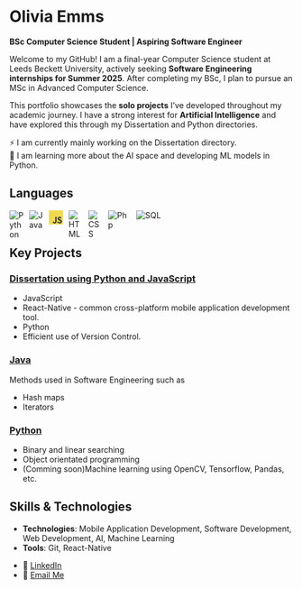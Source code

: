 # Olivia Emms

**BSc Computer Science Student | Aspiring Software Engineer**

Welcome to my GitHub!
I am a final-year Computer Science student at Leeds Beckett University, actively seeking **Software Engineering internships for Summer 2025**. After completing my BSc, I plan to pursue an MSc in Advanced Computer Science.

This portfolio showcases the **solo projects** I’ve developed throughout my academic journey. I have a strong interest for **Artificial Intelligence** and have explored this through my Dissertation and Python directories.

⚡ I am currently mainly working on the Dissertation directory. <br />
🌱 I am learning more about the AI space and developing ML models in Python.


## Languages

<img align="left" alt="Python" width="25px" style="padding-right:10px;" src="https://s3.dualstack.us-east-2.amazonaws.com/pythondotorg-assets/media/files/python-logo-only.svg" />
<img align="left" alt="Java" width="25px" style="padding-right:10px;" src="https://upload.wikimedia.org/wikipedia/en/3/30/Java_programming_language_logo.svg" />
<img align="left" alt="JavaScript" width="25px" style="padding-right:10px;" src="https://raw.githubusercontent.com/github/explore/main/topics/javascript/javascript.png" />
<img align="left" alt="HTML" width="25px" style="padding-right:10px;" src="https://upload.wikimedia.org/wikipedia/commons/3/38/HTML5_Badge.svg" />
<img align="left" alt="CSS" width="25px" style="padding-right:10px;" src="https://upload.wikimedia.org/wikipedia/commons/6/62/CSS3_logo.svg" />
<img align="left" alt="Php" width="40px" style="padding-right:10px;" src="https://upload.wikimedia.org/wikipedia/commons/2/27/PHP-logo.svg" />
<img align="left" alt="SQL" width="45px" style="padding-right:10px;" src="https://upload.wikimedia.org/wikipedia/commons/d/d7/Sql_data_base_with_logo.svg" />

<br /><br />


## Key Projects

### [Dissertation using Python and JavaScript](./Dissertation)
- JavaScript
- React-Native - common cross-platform mobile application development tool.
- Python
- Efficient use of Version Control.

### [Java](./Java)
Methods used in Software Engineering such as 
- Hash maps
- Iterators

### [Python](./Python)
- Binary and linear searching
- Object orientated programming
- (Comming soon)Machine learning using OpenCV, Tensorflow, Pandas, etc.


## Skills & Technologies 
- **Technologies**: Mobile Application Development, Software Development, Web Development, AI, Machine Learning
- **Tools**: Git, React-Native

<!-- - 🔗 [Portfolio Website](https://your-portfolio-link.com)
-->
- 💼 [LinkedIn](https://www.linkedin.com/in/olivia-emms-006222265/)
- 📧 [Email Me](123oliviaemms123@gmail.com)

